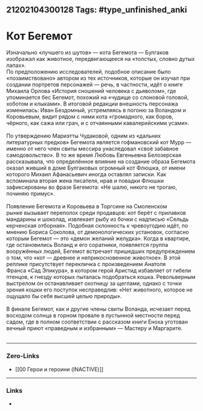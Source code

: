 21202104300128
Tags: #type_unfinished_anki 
---
# Кот Бегемот

Изначально «лучшего из шутов» — кота Бегемота — Булгаков изображал как животное, передвигающееся на «толстых, словно дутых лапах».<br>По предположению исследователей, подобное описание было «позаимствовано» автором из тех источников, которые он изучал при создании портретов персонажей — речь, в частности, идёт о книге Михаила Орлова «История сношений человека с дьяволом», где упоминается бес Бегемот, похожий на «чудище со слоновой головой, хоботом и клыками». В итоговой редакции внешность персонажа изменилась: Иван Бездомный, устремляясь в погоню за Воландом и Коровьевым, видит рядом с ними кота «громадного, как боров, чёрного, как сажа или грач, и с отчаянными кавалерийскими усами».<br><br>По утверждению Мариэтты Чудаковой, одним из «дальних литературных предков» Бегемота является гофмановский кот Мурр — именно от него член свиты мессира унаследовал «своё забавное самодовольство». В то же время Любовь Евгеньевна Белозерская рассказывала, что определённое влияние на создание образа Бегемота оказал живший в доме Булгаковых огромный кот Флюшка, от имени которого Михаил Афанасьевич иногда оставлял записки. Как вспоминала вторая жена писателя, нрав и повадки Флюшки зафиксированы во фразе Бегемота: «Не шалю, никого не трогаю, починяю примус».<br><br>Появление Бегемота и Коровьева в Торгсине на Смоленском рынке вызывает переполох среди продавцов: кот берёт с прилавков мандарины и шоколад, извлекает рыбу из бочки с надписью «Сельдь керченская отборная». Подобная склонность к чревоугодию идёт, по мнению Бориса Соколова, от демонологических установок, согласно которым Бегемот — это «демон желаний желудка». Когда в квартире, где остановились Воланд и его соратники, появляется группа вооружённых людей, Бегемот встречает пришедших предупреждением о том, что «кот — древнее и неприкосновенное животное». В этой реплике присутствует перекличка с произведением Анатоля Франса «Сад Эпикура», в котором герой Аристид избавляет от гибели птенцов, к гнезду которых пыталась подобраться кошка. Револьверным выстрелом он останавливает охотницу за щеглами, однако с точки зрения кошки его поступок несправедлив: «Нет животного, которое не ощущало бы себя высшей целью природы».<br><br>В финале Бегемот, как и другие члены свиты Воланда, исчезает перед восходом солнца в горном провале в пустынной местности перед садом, где в полном соответствии с рассказом книги Еноха уготован вечный приют «праведным и избранным» — Мастеру и Маргарите.<br><br>

---
### Zero-Links
- [[00 Герои и героини (INACTIVE)]]
---
### Links
-